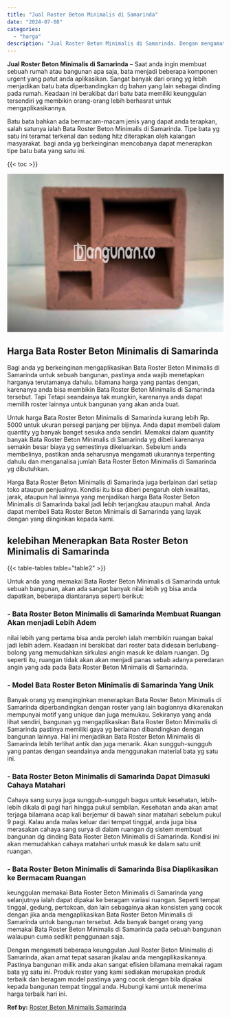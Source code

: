 ```yaml
---
title: "Jual Roster Beton Minimalis di Samarinda"
date: "2024-07-08"
categories: 
  - "harga"
description: "Jual Roster Beton Minimalis di Samarinda. Dengan mengamati beberapa keunggulan Jual Roster Beton Minimalis di Samarinda, akan amat tepat sasaran jikalau anda..."
---
```


**Jual Roster Beton Minimalis di Samarinda** – Saat anda ingin membuat sebuah rumah atau bangunan apa saja, bata menjadi beberapa komponen urgent yang patut anda aplikasikan. Sangat banyak dari orang yg lebih menjadikan batu bata diperbandingkan dg bahan yang lain sebagai dinding pada rumah. Keadaan ini berakibat dari batu bata memiliki keunggulan tersendiri yg membikin orang-orang lebih berhasrat untuk mengaplikasikannya.

Batu bata bahkan ada bermacam-macam jenis yang dapat anda terapkan, salah satunya ialah Bata Roster Beton Minimalis di Samarinda. Tipe bata yg satu ini teramat terkenal dan sedang hitz diterapkan oleh kalangan masyarakat. bagi anda yg berkeinginan mencobanya dapat menerapkan tipe batu bata yang satu ini.

{{< toc >}}

![Jual Roster Beton Minimalis di Samarinda](/images/bata-roster-minimalis-11.png)

## Harga Bata Roster Beton Minimalis di Samarinda

Bagi anda yg berkeinginan mengaplikasikan Bata Roster Beton Minimalis di Samarinda untuk sebuah bangunan, pastinya anda wajib menetapkan harganya terutamanya dahulu. bilamana harga yang pantas dengan, karenanya anda bisa membikin Bata Roster Beton Minimalis di Samarinda tersebut. Tapi Tetapi seandainya tak mungkin, karenanya anda dapat memilih roster lainnya untuk bangunan yang akan anda buat.

Untuk harga Bata Roster Beton Minimalis di Samarinda kurang lebih Rp. 5000 untuk ukuran persegi panjang per bijinya. Anda dapat membeli dalam quantity yg banyak banget sesuka anda sendiri. Memakai dalam quantity banyak Bata Roster Beton Minimalis di Samarinda yg dibeli karenanya semakin besar biaya yg semestinya dikeluarkan. Sebelum anda membelinya, pastikan anda seharusnya mengamati ukurannya terpenting dahulu dan menganalisa jumlah Bata Roster Beton Minimalis di Samarinda yg dibutuhkan.

Harga Bata Roster Beton Minimalis di Samarinda juga berlainan dari setiap toko ataupun penjualnya. Kondisi itu bisa diberi pengaruh oleh kwalitas, jarak, ataupun hal lainnya yang menjadikan harga Bata Roster Beton Minimalis di Samarinda bakal jadi lebih terjangkau ataupun mahal. Anda dapat membeli Bata Roster Beton Minimalis di Samarinda yang layak dengan yang diinginkan kepada kami.

## kelebihan Menerapkan Bata Roster Beton Minimalis di Samarinda

{{< table-tables table="table2" >}}

Untuk anda yang memakai Bata Roster Beton Minimalis di Samarinda untuk sebuah bangunan, akan ada sangat banyak nilai lebih yg bisa anda dapatkan, beberapa diantaranya seperti berikut:

### \- Bata Roster Beton Minimalis di Samarinda Membuat Ruangan Akan menjadi Lebih Adem

nilai lebih yang pertama bisa anda peroleh ialah membikin ruangan bakal jadi lebih adem. Keadaan ini berakibat dari roster bata didesain berlubang-bolong yang memudahkan sirkulasi angin masuk ke dalam ruangan. Dg seperti itu, ruangan tidak akan akan menjadi panas sebab adanya peredaran angin yang ada pada Bata Roster Beton Minimalis di Samarinda.

### \- Model Bata Roster Beton Minimalis di Samarinda Yang Unik

Banyak orang yg menginginkan menerapkan Bata Roster Beton Minimalis di Samarinda diperbandingkan dengan roster yang lain bagiannya dikarenakan mempunyai motif yang unique dan juga memukau. Sekiranya yang anda lihat sendiri, bangunan yg mengaplikasikan Bata Roster Beton Minimalis di Samarinda pastinya memiliki gaya yg berlainan dibandingkan dengan bangunan lainnya. Hal ini menjadikan Bata Roster Beton Minimalis di Samarinda lebih terlihat antik dan juga menarik. Akan sungguh-sungguh yang pantas dengan seandainya anda menggunakan material bata yg satu ini.

### \- Bata Roster Beton Minimalis di Samarinda Dapat Dimasuki Cahaya Matahari

Cahaya sang surya juga sungguh-sungguh bagus untuk kesehatan, lebih-lebih dikala di pagi hari hingga pukul sembilan. Kesehatan anda akan amat terjaga bilamana acap kali berjemur di bawah sinar matahari sebelum pukul 9 pagi. Kalau anda malas keluar dari tempat tinggal, anda juga bisa merasakan cahaya sang surya di dalam ruangan dg sistem membuat bangunan dg dinding Bata Roster Beton Minimalis di Samarinda. Kondisi ini akan memudahkan cahaya matahari untuk masuk ke dalam satu unit ruangan.

### \- Bata Roster Beton Minimalis di Samarinda Bisa Diaplikasikan ke Bermacam Ruangan

keunggulan memakai Bata Roster Beton Minimalis di Samarinda yang selanjutnya ialah dapat dipakai ke beragam variasi ruangan. Seperti tempat tinggal, gedung, pertokoan, dan lain sebagainya akan konsisten yang cocok dengan jika anda mengaplikasikan Bata Roster Beton Minimalis di Samarinda untuk bangunan tersebut. Ada banyak banget orang yang memakai Bata Roster Beton Minimalis di Samarinda pada sebuah bangunan walaupun cuma sedikit penggunaan saja.

Dengan mengamati beberapa keunggulan Jual Roster Beton Minimalis di Samarinda, akan amat tepat sasaran jikalau anda mengaplikasikannya. Pastinya bangunan milik anda akan sangat efisien bilamana memakai ragam bata yg satu ini. Produk roster yang kami sediakan merupakan produk terbaik dan beragam model pastinya yang cocok dengan bila dipakai kepada bangunan tempat tinggal anda. Hubungi kami untuk menerima harga terbaik hari ini.

**Ref by:** [Roster Beton Minimalis Samarinda](https://id.wikipedia.org/wiki/Roster)
